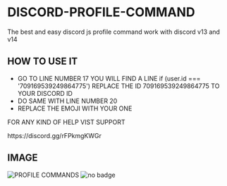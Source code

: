 # DISCORD-PROFILE-COMMAND
The best and easy discord js profile command work with discord v13 and v14 
## HOW TO USE IT ##
- GO TO LINE NUMBER 17 YOU WILL FIND A LINE if (user.id === '709169539249864775') REPLACE THE ID 709169539249864775 TO YOUR DISCORD ID 
- DO SAME WITH LINE NUMBER 20
- REPLACE THE EMOJI WITH YOUR ONE 
<p> FOR ANY KIND OF HELP VIST SUPPORT <p>
 https://discord.gg/rFPkmgKWGr

## IMAGE 
![PROFILE COMMANDS](https://user-images.githubusercontent.com/72643921/180396388-03cb553b-c58a-4774-a99d-2133cc8b9c6c.PNG)
![no badge](https://user-images.githubusercontent.com/72643921/180396432-1f55659a-e69d-4e43-a63b-c350ec2534d7.PNG)



